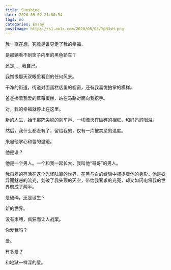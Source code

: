 ```yaml
---
title: Sunshine
date: 2020-05-02 21:50:54
tags: no
categories: Essay
postImage: https://s1.ax1x.com/2020/05/03/YpN3sH.png
---
```


我一直在想，究竟是谁夺走了我的幸福。

是那辆看不到窗子内里的黑色轿车？

还是……我自己。

我憎恨那天双眼里看到的任何风景。

干净的街道，街道对面蛋糕店里的橱窗，还有我喜悦拍掌的模样。

爸爸捧着我爱的草莓蛋糕，站在马路对面向我招手。

对，我的幸福就停止在这里。

<!--more-->

新的人生，始于那阵尖锐的刹车声，一切湮灭在破碎的相框，和妈妈的眼泪。

然后，我什么都没有了，留给我的，仅有一片被禁忌的温度。

来自他掌心和唇的温暖。

他是谁？

他是一个男人。一个和我一起长大，我叫他“哥哥”的男人。

我自卑的存活在这个光怪陆离的世界，在黑与白的缝隙中捕捉着他的身影。他是妖异而魅惑的流光，划破了我头顶的天空，带给我奢求的光亮，却又如闪电将我的世界劈成了两半。

是破碎，还是诞生？

新的世界。

没有束缚，疯狂而让人战栗。

你爱我吗？

爱。

有多爱？

和地狱一样深的爱。